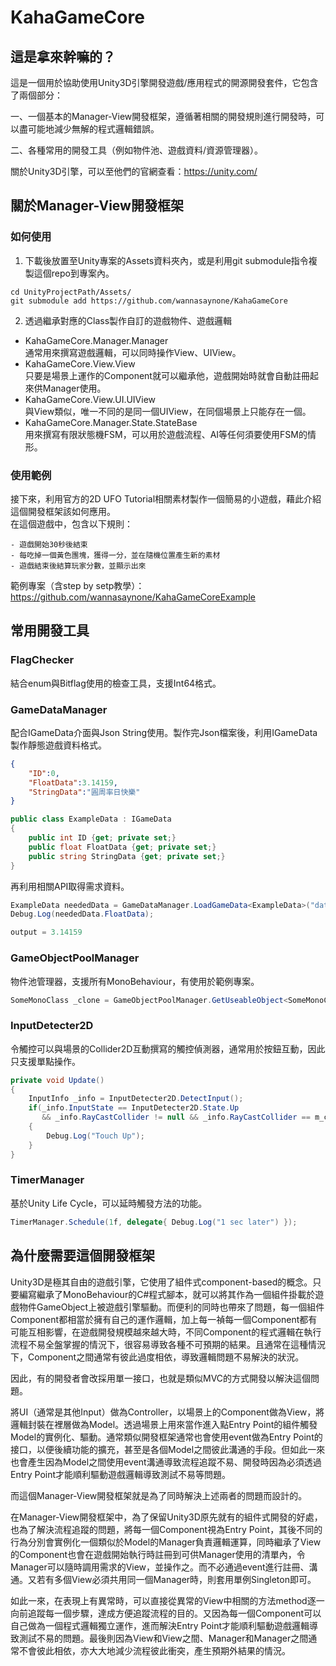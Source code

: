 # KahaGameCore
## 這是拿來幹嘛的？
這是一個用於協助使用Unity3D引擎開發遊戲/應用程式的開源開發套件，它包含了兩個部分：

一、一個基本的Manager-View開發框架，遵循著相關的開發規則進行開發時，可以盡可能地減少無解的程式邏輯錯誤。

二、各種常用的開發工具（例如物件池、遊戲資料/資源管理器）。

關於Unity3D引擎，可以至他們的官網查看：https://unity.com/
## 關於Manager-View開發框架
### 如何使用
1. 下載後放置至Unity專案的Assets資料夾內，或是利用git submodule指令複製這個repo到專案內。
```
cd UnityProjectPath/Assets/
git submodule add https://github.com/wannasaynone/KahaGameCore
```
2. 透過繼承對應的Class製作自訂的遊戲物件、遊戲邏輯
- KahaGameCore.Manager.Manager  
通常用來撰寫遊戲邏輯，可以同時操作View、UIView。
- KahaGameCore.View.View  
只要是場景上運作的Component就可以繼承他，遊戲開始時就會自動註冊起來供Manager使用。
- KahaGameCore.View.UI.UIView  
與View類似，唯一不同的是同一個UIView，在同個場景上只能存在一個。
- KahaGameCore.Manager.State.StateBase  
用來撰寫有限狀態機FSM，可以用於遊戲流程、AI等任何須要使用FSM的情形。  
### 使用範例
接下來，利用官方的2D UFO Tutorial相關素材製作一個簡易的小遊戲，藉此介紹這個開發框架該如何應用。  
在這個遊戲中，包含以下規則：  
```
- 遊戲開始30秒後結束
- 每吃掉一個黃色團塊，獲得一分，並在隨機位置產生新的素材
- 遊戲結束後結算玩家分數，並顯示出來
```  
範例專案（含step by setp教學）：  
https://github.com/wannasaynone/KahaGameCoreExample
## 常用開發工具
### FlagChecker
結合enum與Bitflag使用的檢查工具，支援Int64格式。
### GameDataManager
配合IGameData介面與Json String使用。製作完Json檔案後，利用IGameData製作靜態遊戲資料格式。
```json
{
    "ID":0,
    "FloatData":3.14159,
    "StringData":"圓周率日快樂"
}
```
```C#
public class ExampleData : IGameData
{
    public int ID {get; private set;}
    public float FloatData {get; private set;}
    public string StringData {get; private set;}
}
```
再利用相關API取得需求資料。
```C#
ExampleData neededData = GameDataManager.LoadGameData<ExampleData>("data file path here", 0);
Debug.Log(neededData.FloatData);

output = 3.14159
```
### GameObjectPoolManager
物件池管理器，支援所有MonoBehaviour，有使用於範例專案。
```C#
SomeMonoClass _clone = GameObjectPoolManager.GetUseableObject<SomeMonoClass>("resource path here");
```
### InputDetecter2D
令觸控可以與場景的Collider2D互動撰寫的觸控偵測器，通常用於按鈕互動，因此只支援單點操作。
```C#
private void Update()
{
    InputInfo _info = InputDetecter2D.DetectInput();
    if(_info.InputState == InputDetecter2D.State.Up
       && _info.RayCastCollider != null && _info.RayCastCollider == m_collider)
    {
        Debug.Log("Touch Up");
    }
}
```
### TimerManager
基於Unity Life Cycle，可以延時觸發方法的功能。
```C#
TimerManager.Schedule(1f, delegate{ Debug.Log("1 sec later") });
```
## 為什麼需要這個開發框架
Unity3D是極其自由的遊戲引擎，它使用了組件式component-based的概念。只要編寫繼承了MonoBehaviour的C#程式腳本，就可以將其作為一個組件掛載於遊戲物件GameObject上被遊戲引擎驅動。而便利的同時也帶來了問題，每一個組件Component都相當於擁有自己的運作邏輯，加上每一禎每一個Component都有可能互相影響，在遊戲開發規模越來越大時，不同Component的程式邏輯在執行流程不易全盤掌握的情況下，很容易導致各種不可預期的結果。且通常在這種情況下，Component之間通常有彼此過度相依，導致邏輯問題不易解決的狀況。

因此，有的開發者會改採用單一接口，也就是類似MVC的方式開發以解決這個問題。

將UI（通常是其他Input）做為Controller，以場景上的Component做為View，將邏輯封裝在裡層做為Model。透過場景上用來當作進入點Entry Point的組件觸發Model的實例化、驅動。通常類似開發框架通常也會使用event做為Entry Point的接口，以便後續功能的擴充，甚至是各個Model之間彼此溝通的手段。但如此一來也會產生因為Model之間使用event溝通導致流程追蹤不易、開發時因為必須透過Entry Point才能順利驅動遊戲邏輯導致測試不易等問題。

而這個Manager-View開發框架就是為了同時解決上述兩者的問題而設計的。

在Manager-View開發框架中，為了保留Unity3D原先就有的組件式開發的好處，也為了解決流程追蹤的問題，將每一個Component視為Entry Point，其後不同的行為分別會實例化一個類似於Model的Manager負責邏輯運算，同時繼承了View的Component也會在遊戲開始執行時註冊到可供Manager使用的清單內，令Manager可以隨時調用需求的View，並操作之。而不必通過event進行註冊、溝通。又若有多個View必須共用同一個Manager時，則套用單例Singleton即可。

如此一來，在表現上有異常時，可以直接從異常的View中相關的方法method逐一向前追蹤每一個步驟，達成方便追蹤流程的目的。又因為每一個Component可以自己做為一個程式邏輯獨立運作，進而解決Entry Point才能順利驅動遊戲邏輯導致測試不易的問題。最後則因為View和View之間、Manager和Manager之間通常不會彼此相依，亦大大地減少流程彼此衝突，產生預期外結果的情況。
